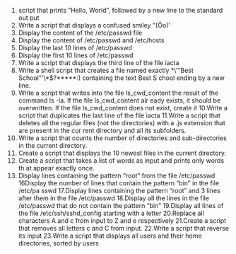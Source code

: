 1. script that prints “Hello, World”, followed by a new line to the standard out   put
2. Write a script that displays a confused smiley "(Ôo)'
3. Display the content of the /etc/passwd file
4. Display the content of /etc/passwd and /etc/hosts
5. Display the last 10 lines of /etc/passwd
6. Display the first 10 lines of /etc/passwd
7. Write a script that displays the third line of the file iacta
8. Write a shell script that creates a file named exactly \*\\'"Best School"\'\\*$\?\*\*\*\*\*:) containing the text Best S   chool ending by a new line.
9. Write a script that writes into the file ls_cwd_content the result of the command ls -la. If the file ls_cwd_content alr   eady exists, it should be overwritten. If the file ls_cwd_content does not exist, create it
10.Write a script that duplicates the last line of the file iacta
11.Write a script that deletes all the regular files (not the directories) with a .js extension that are present in the cur rent directory and all its subfolders.
12. Write a script that counts the number of directories and sub-directories in the current directory.
13. Create a script that displays the 10 newest files in the current directory.
14. Create a script that takes a list of words as input and prints only words th  at appear exactly once.
15. Display lines containing the pattern “root” from the file /etc/passwd
16Display the number of lines that contain the pattern “bin” in the file /etc/pa  sswd
17.Display lines containing the pattern “root” and 3 lines after them in the file /etc/passwd
18.Display all the lines in the file /etc/passwd that do not contain the pattern “bin”
19.Display all lines of the file /etc/ssh/sshd_config starting with a letter
20.Replace all characters A and c from input to Z and e respectively
21.Create a script that removes all letters c and C from input.
22.Write a script that reverse its input
23.Write a script that displays all users and their home directories, sorted by users


